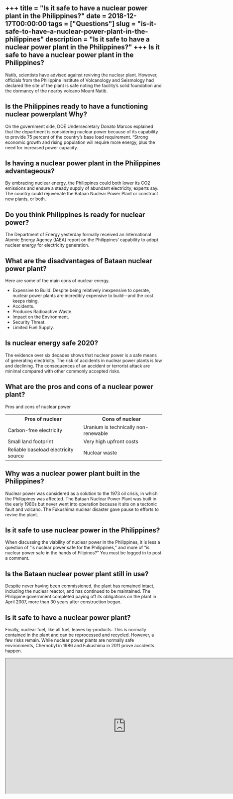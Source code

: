 +++
title = "Is it safe to have a nuclear power plant in the Philippines?"
date = 2018-12-17T00:00:00
tags = ["Questions"]
slug = "is-it-safe-to-have-a-nuclear-power-plant-in-the-philippines"
description = "Is it safe to have a nuclear power plant in the Philippines?"
+++
Is it safe to have a nuclear power plant in the Philippines?
------------------------------------------------------------

Natib, scientists have advised against reviving the nuclear plant. However, officials from the Philippine Institute of Volcanology and Seismology had declared the site of the plant is safe noting the facility’s solid foundation and the dormancy of the nearby volcano Mount Natib.

Is the Philippines ready to have a functioning nuclear powerplant Why?
----------------------------------------------------------------------

On the government side, DOE Undersecretary Donato Marcos explained that the department is considering nuclear power because of its capability to provide 75 percent of the country’s base load requirement. “Strong economic growth and rising population will require more energy, plus the need for increased power capacity.

Is having a nuclear power plant in the Philippines advantageous?
----------------------------------------------------------------

By embracing nuclear energy, the Philippines could both lower its CO2 emissions and ensure a steady supply of abundant electricity, experts say. The country could rejuvenate the Bataan Nuclear Power Plant or construct new plants, or both.

Do you think Philippines is ready for nuclear power?
----------------------------------------------------

The Department of Energy yesterday formally received an International Atomic Energy Agency (IAEA) report on the Philippines’ capability to adopt nuclear energy for electricity generation.

What are the disadvantages of Bataan nuclear power plant?
---------------------------------------------------------

Here are some of the main cons of nuclear energy.

- Expensive to Build. Despite being relatively inexpensive to operate, nuclear power plants are incredibly expensive to build—and the cost keeps rising.
- Accidents.
- Produces Radioactive Waste.
- Impact on the Environment.
- Security Threat.
- Limited Fuel Supply.

Is nuclear energy safe 2020?
----------------------------

The evidence over six decades shows that nuclear power is a safe means of generating electricity. The risk of accidents in nuclear power plants is low and declining. The consequences of an accident or terrorist attack are minimal compared with other commonly accepted risks.

What are the pros and cons of a nuclear power plant?
----------------------------------------------------

Pros and cons of nuclear power

<table><tr><th>Pros of nuclear</th><th>Cons of nuclear</th></tr><tr><td>Carbon-free electricity</td><td>Uranium is technically non-renewable</td></tr><tr><td>Small land footprint</td><td>Very high upfront costs</td></tr><tr><td>Reliable baseload electricity source</td><td>Nuclear waste</td></tr></table>

Why was a nuclear power plant built in the Philippines?
-------------------------------------------------------

Nuclear power was considered as a solution to the 1973 oil crisis, in which the Philippines was affected. The Bataan Nuclear Power Plant was built in the early 1980s but never went into operation because it sits on a tectonic fault and volcano. The Fukushima nuclear disaster gave pause to efforts to revive the plant.

Is it safe to use nuclear power in the Philippines?
---------------------------------------------------

When discussing the viability of nuclear power in the Philippines, it is less a question of “is nuclear power safe for the Philippines,” and more of “is nuclear power safe in the hands of Filipinos?” You must be logged in to post a comment.

Is the Bataan nuclear power plant still in use?
-----------------------------------------------

Despite never having been commissioned, the plant has remained intact, including the nuclear reactor, and has continued to be maintained. The Philippine government completed paying off its obligations on the plant in April 2007, more than 30 years after construction began.

Is it safe to have a nuclear power plant?
-----------------------------------------

Finally, nuclear fuel, like all fuel, leaves by-products. This is normally contained in the plant and can be reprocessed and recycled. However, a few risks remain. While nuclear power plants are normally safe environments, Chernobyl in 1986 and Fukushima in 2011 prove accidents happen.

<iframe allow="accelerometer; autoplay; clipboard-write; encrypted-media; gyroscope; picture-in-picture" allowfullscreen="" class="__youtube_prefs__  epyt-is-override  no-lazyload" data-no-lazy="1" data-origheight="433" data-origwidth="770" data-skipgform_ajax_framebjll="" height="433" id="_ytid_59220" loading="lazy" src="https://www.youtube.com/embed/MaOfWyUPnBg?enablejsapi=1&autoplay=0&cc_load_policy=0&cc_lang_pref=&iv_load_policy=1&loop=0&modestbranding=0&rel=1&fs=1&playsinline=0&autohide=2&theme=dark&color=red&controls=1&" title="YouTube player" width="770"></iframe>